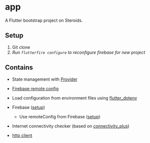 # app

A Flutter bootstrap project on Steroids.

## Setup

1. Git clone
2. _Run `flutterfire configure` to reconfigure firebase for new project_

## Contains

- State management with [Provider](https://pub.dev/packages/provider)
- [Firebase remote config](https://pub.dev/packages/firebase_remote_config)
- Load configuration from environment files using [flutter_dotenv](https://pub.dev/packages/flutter_dotenv)
- Firebase ([setup](https://firebase.google.com/docs/flutter/setup))

  - Use remoteConfig from Firebase ([setup](https://firebase.google.com/docs/remote-config/get-started?platform=flutter))

- Internet connectivity checker (based on [connectivity_plus](https://pub.dev/packages/connectivity_plus))
- [http client](https://pub.dev/packages/http/install)
